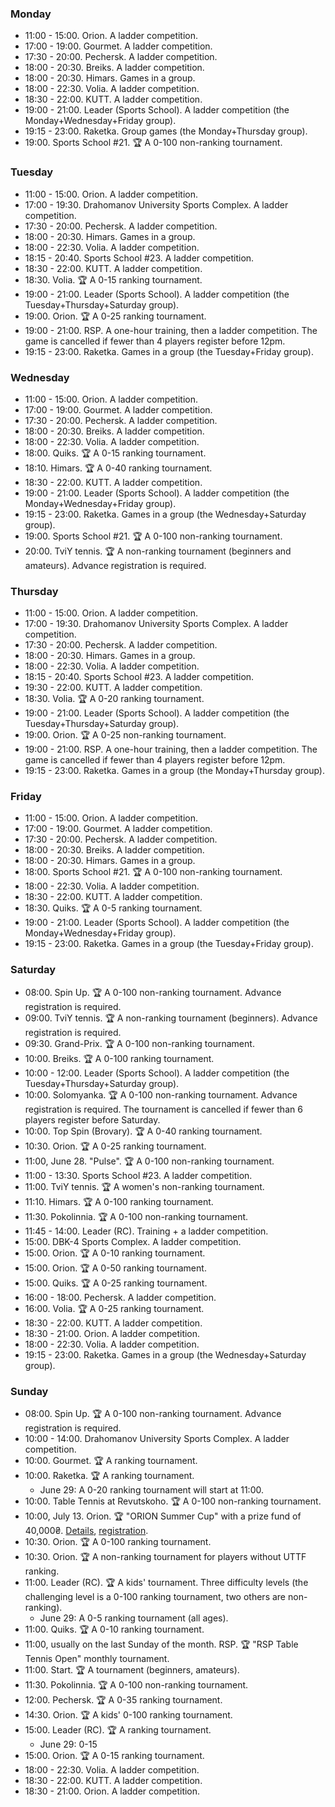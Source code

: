 
<h3 id="monday">Monday</h3>

* 11:00 - 15:00. Orion. A ladder competition.
* 17:00 - 19:00. Gourmet. A ladder competition.
* 17:30 - 20:00. Pechersk. A ladder competition.
* 18:00 - 20:30. Breiks. A ladder competition.
* 18:00 - 20:30. Himars. Games in a group.
* 18:00 - 22:30. Volia. A ladder competition.
* 18:30 - 22:00. KUTT. A ladder competition.
* 19:00 - 21:00. Leader (Sports School). A ladder competition (the Monday+Wednesday+Friday group).
* 19:15 - 23:00. Raketka. Group games (the Monday+Thursday group).
* 19:00. Sports School #21. 🏆 A 0-100 non-ranking tournament.

<h3 id="tuesday">Tuesday</h3>

* 11:00 - 15:00. Orion. A ladder competition.
* 17:00 - 19:30. Drahomanov University Sports Complex. A ladder competition.
* 17:30 - 20:00. Pechersk. A ladder competition.
* 18:00 - 20:30. Himars. Games in a group.
* 18:00 - 22:30. Volia. A ladder competition.
* 18:15 - 20:40. Sports School #23. A ladder competition.
* 18:30 - 22:00. KUTT. A ladder competition.
* 18:30. Volia. 🏆 A 0-15 ranking tournament.
* 19:00 - 21:00. Leader (Sports School). A ladder competition (the Tuesday+Thursday+Saturday group).
* 19:00. Orion. 🏆 A 0-25 ranking tournament.
* 19:00 - 21:00. RSP. A one-hour training, then a ladder competition. The game is cancelled if fewer than 4 players register before 12pm.
* 19:15 - 23:00. Raketka. Games in a group (the Tuesday+Friday group).

<h3 id="wednesday">Wednesday</h3>

* 11:00 - 15:00. Orion. A ladder competition.
* 17:00 - 19:00. Gourmet. A ladder competition.
* 17:30 - 20:00. Pechersk. A ladder competition.
* 18:00 - 20:30. Breiks. A ladder competition.
* 18:00 - 22:30. Volia. A ladder competition.
* 18:00. Quiks. 🏆 A 0-15 ranking tournament.
* 18:10. Himars. 🏆 A 0-40 ranking tournament.
* 18:30 - 22:00. KUTT. A ladder competition.
* 19:00 - 21:00. Leader (Sports School). A ladder competition (the Monday+Wednesday+Friday group).
* 19:15 - 23:00. Raketka. Games in a group (the Wednesday+Saturday group).
* 19:00. Sports School #21. 🏆 A 0-100 non-ranking tournament.
* 20:00. TviY tennis. 🏆 A non-ranking tournament (beginners and amateurs). Advance registration is required.

<h3 id="thursday">Thursday</h3>

* 11:00 - 15:00. Orion. A ladder competition.
* 17:00 - 19:30. Drahomanov University Sports Complex. A ladder competition.
* 17:30 - 20:00. Pechersk. A ladder competition.
* 18:00 - 20:30. Himars. Games in a group.
* 18:00 - 22:30. Volia. A ladder competition.
* 18:15 - 20:40. Sports School #23. A ladder competition.
* 19:30 - 22:00. KUTT. A ladder competition.
* 18:30. Volia. 🏆 A 0-20 ranking tournament.
* 19:00 - 21:00. Leader (Sports School). A ladder competition (the Tuesday+Thursday+Saturday group).
* 19:00. Orion. 🏆 A 0-25 non-ranking tournament.
* 19:00 - 21:00. RSP. A one-hour training, then a ladder competition. The game is cancelled if fewer than 4 players register before 12pm.
* 19:15 - 23:00. Raketka. Games in a group (the Monday+Thursday group).

<h3 id="friday">Friday</h3>

* 11:00 - 15:00. Orion. A ladder competition.
* 17:00 - 19:00. Gourmet. A ladder competition.
* 17:30 - 20:00. Pechersk. A ladder competition.
* 18:00 - 20:30. Breiks. A ladder competition.
* 18:00 - 20:30. Himars. Games in a group.
* 18:00. Sports School #21. 🏆 A 0-100 non-ranking tournament.
* 18:00 - 22:30. Volia. A ladder competition.
* 18:30 - 22:00. KUTT. A ladder competition.
* 18:30. Quiks. 🏆 A 0-5 ranking tournament.
* 19:00 - 21:00. Leader (Sports School). A ladder competition (the Monday+Wednesday+Friday group).
* 19:15 - 23:00. Raketka. Games in a group (the Tuesday+Friday group).

<h3 id="saturday">Saturday</h3>

* 08:00. Spin Up. 🏆 A 0-100 non-ranking tournament. Advance registration is required.
* 09:00. TviY tennis. 🏆 A non-ranking tournament (beginners). Advance registration is required.
* 09:30. Grand-Prix. 🏆 A 0-100 non-ranking tournament.
* 10:00. Breiks. 🏆 A 0-100 ranking tournament.
* 10:00 - 12:00. Leader (Sports School). A ladder competition (the Tuesday+Thursday+Saturday group).
* 10:00. Solomyanka. 🏆 A 0-100 non-ranking tournament. Advance registration is required. The tournament is cancelled if fewer than 6 players register before Saturday.
* 10:00. Top Spin (Brovary). 🏆 A 0-40 ranking tournament.
* 10:30. Orion. 🏆 A 0-25 ranking tournament.
* 11:00, June 28. "Pulse". 🏆 A 0-100 non-ranking tournament.
* 11:00 - 13:30. Sports School #23. A ladder competition.
* 11:00. TviY tennis. 🏆 A women's non-ranking tournament.
* 11:10. Himars. 🏆 A 0-100 ranking tournament.
* 11:30. Pokolinnia. 🏆 A 0-100 non-ranking tournament.
* 11:45 - 14:00. Leader (RC). Training + a ladder competition.
* 15:00. DBK-4 Sports Complex. A ladder competition.
* 15:00. Orion. 🏆 A 0-10 ranking tournament.
* 15:00. Orion. 🏆 A 0-50 ranking tournament.
* 15:00. Quiks. 🏆 A 0-25 ranking tournament.
* 16:00 - 18:00. Pechersk. A ladder competition.
* 16:00. Volia. 🏆 A 0-25 ranking tournament.
* 18:30 - 22:00. KUTT. A ladder competition.
* 18:30 - 21:00. Orion. A ladder competition.
* 18:00 - 22:30. Volia. A ladder competition.
* 19:15 - 23:00. Raketka. Games in a group (the Wednesday+Saturday group).

<h3 id="sunday">Sunday</h3>

* 08:00. Spin Up. 🏆 A 0-100 non-ranking tournament. Advance registration is required.
* 10:00 - 14:00. Drahomanov University Sports Complex. A ladder competition.
* 10:00. Gourmet. 🏆 A ranking tournament.
* 10:00. Raketka. 🏆 A ranking tournament.
  * June 29: A 0-20 ranking tournament will start at 11:00.
* 10:00. Table Tennis at Revutskoho. 🏆 A 0-100 non-ranking tournament.
* 10:00, July 13. Orion. 🏆 "ORION Summer Cup" with a prize fund of 40,000₴. [Details](https://t.me/ttorion/3152), [registration](https://forms.gle/myxj1Jx9yEUYTnQ76).
* 10:30. Orion. 🏆 A 0-100 ranking tournament.
* 10:30. Orion. 🏆 A non-ranking tournament for players without UTTF ranking.
* 11:00. Leader (RC). 🏆 A kids' tournament. Three difficulty levels (the challenging level is a 0-100 ranking tournament, two others are non-ranking).
  * June 29: A 0-5 ranking tournament (all ages).
* 11:00. Quiks. 🏆 A 0-10 ranking tournament.
* 11:00, usually on the last Sunday of the month. RSP. 🏆 "RSP Table Tennis Open" monthly tournament.
* 11:00. Start. 🏆 A tournament (beginners, amateurs).
* 11:30. Pokolinnia. 🏆 A 0-100 non-ranking tournament.
* 12:00. Pechersk. 🏆 A 0-35 ranking tournament.
* 14:30. Orion. 🏆 A kids' 0-100 ranking tournament.
* 15:00. Leader (RC). 🏆 A ranking tournament.
  * June 29: 0-15
* 15:00. Orion. 🏆 A 0-15 ranking tournament.
* 18:00 - 22:30. Volia. A ladder competition.
* 18:30 - 22:00. KUTT. A ladder competition.
* 18:30 - 21:00. Orion. A ladder competition.
